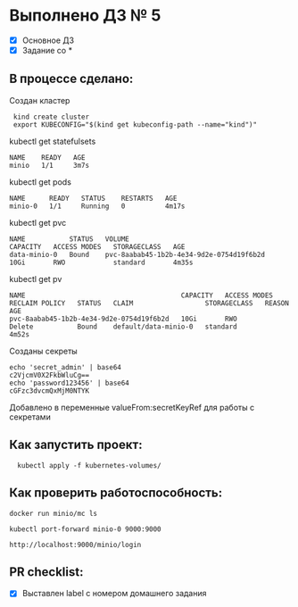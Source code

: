 # Выполнено ДЗ № 5

 - [x] Основное ДЗ
 - [x] Задание со *

## В процессе сделано:
  Создан кластер
 ```
  kind create cluster
  export KUBECONFIG="$(kind get kubeconfig-path --name="kind")"
 ``` 
   kubectl get statefulsets

```
NAME    READY   AGE
minio   1/1     3m7s
```
  kubectl get pods

```
NAME      READY   STATUS    RESTARTS   AGE
minio-0   1/1     Running   0          4m17s
```
  kubectl get pvc

```
NAME           STATUS   VOLUME                                     CAPACITY   ACCESS MODES   STORAGECLASS   AGE
data-minio-0   Bound    pvc-8aabab45-1b2b-4e34-9d2e-0754d19f6b2d   10Gi       RWO            standard       4m35s

```
  kubectl get pv
```
NAME                                       CAPACITY   ACCESS MODES   RECLAIM POLICY   STATUS   CLAIM                  STORAGECLASS   REASON   AGE
pvc-8aabab45-1b2b-4e34-9d2e-0754d19f6b2d   10Gi       RWO            Delete           Bound    default/data-minio-0   standard                4m52s
```
Созданы секреты
```
echo 'secret_admin' | base64
c2VjcmV0X2FkbWluCg==
echo 'password123456' | base64
cGFzc3dvcmQxMjM0NTYK
```
Добавлено в переменные valueFrom:secretKeyRef для работы с секретами

## Как запустить проект:
```
  kubectl apply -f kubernetes-volumes/ 
```
## Как проверить работоспособность:
 ```
 docker run minio/mc ls

 kubectl port-forward minio-0 9000:9000

 http://localhost:9000/minio/login
 ``` 
## PR checklist:
 - [x] Выставлен label с номером домашнего задания